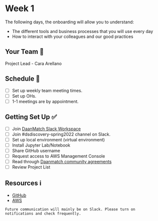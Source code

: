 # Week 1

The following days, the onboarding will allow you to understand:

- The different tools and business processes that you will use every day
- How to interact with your colleagues and our good practices

## Your Team 👥

Project Lead -  Cara Arellano

## Schedule 📅

- [ ] Set up weekly team meeting times.
- [ ] Set up OHs.
- [ ] 1-1 meetings are by appointment.

## Getting Set Up ✅

- [ ] Join [DaanMatch Slack Workspace](https://join.slack.com/t/daanmatch/shared_invite/zt-vznkgg3o-RASqk0VxvaA0l9p1obpYSw)
- [ ] Join #dsdiscovery-spring2022 channel on Slack.
- [ ] Set up local environment (virtual environment)
- [ ] Install Jupyter Lab/Notebook
- [ ] Share GitHub username
- [ ] Request access to AWS Management Console
- [ ] Read through [Daanmatch community agreements](https://docs.google.com/document/d/1Nsei6d38hpcNUd_XusSXsexxaE7faU-5qtLmnCELAo4/edit#)
- [ ] Review Project List

## Resources ℹ️

- [GitHub](https://github.com/DaanMatch)
- [AWS](https://aws.amazon.com/)

```{note}
Future communication will mainly be on Slack. Please turn on notifications and check frequently.
```

